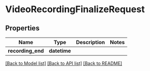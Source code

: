# VideoRecordingFinalizeRequest


## Properties
Name | Type | Description | Notes
------------ | ------------- | ------------- | -------------
**recording_end** | **datetime** |  | 

[[Back to Model list]](../README.md#documentation-for-models) [[Back to API list]](../README.md#documentation-for-api-endpoints) [[Back to README]](../README.md)


